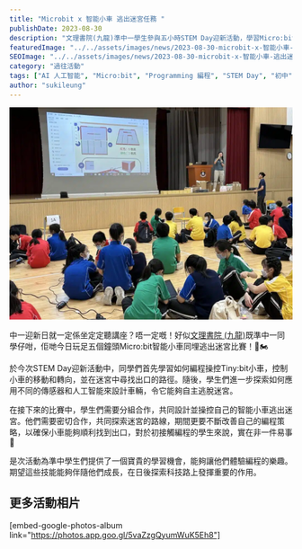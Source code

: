 ```yaml
---
title: "Microbit x 智能小車 逃出迷宮任務 "
publishDate: 2023-08-30
description: "文理書院(九龍)準中一學生參與五小時STEM Day迎新活動，學習Micro:bit智能小車編程和逃出迷宮比賽，體驗編程樂趣，培養團隊合作和問題解決能力。"
featuredImage: "../../assets/images/news/2023-08-30-microbit-x-智能小車-逃出迷宮任務/image1.jpeg"
SEOImage: "../../assets/images/news/2023-08-30-microbit-x-智能小車-逃出迷宮任務/image1.jpeg"
category: "過往活動"
tags: ["AI 人工智能", "Micro:bit", "Programming 編程", "STEM Day", "初中"]
author: "sukileung"
---
```


![](../../assets/images/news/2023-08-30-microbit-x-智能小車-逃出迷宮任務/image2.jpeg)

中一迎新日就一定係坐定定聽講座？唔一定嘅！好似[文理書院 (九龍)](https://www.klc.edu.hk/)既準中一同學仔咁，佢哋今日玩足五個鐘頭Micro:bit智能小車同埋逃出迷宮比賽！🛞🏍️

於今次STEM Day迎新活動中，同學們首先學習如何編程操控Tiny:bit小車，控制小車的移動和轉向，並在迷宮中尋找出口的路徑。隨後，學生們進一步探索如何應用不同的傳感器和人工智能來設計車輛，令它能夠自主逃脫迷宮。

在接下來的比賽中，學生們需要分組合作，共同設計並操控自己的智能小車逃出迷宮。他們需要密切合作，共同探索迷宮的路線，期間更要不斷改善自己的編程策略，以確保小車能夠順利找到出口，對於初接觸編程的學生來說，實在非一件易事👀

是次活動為準中學生們提供了一個寶貴的學習機會，能夠讓他們體驗編程的樂趣。期望這些技能能夠伴隨他們成長，在日後探索科技路上發揮重要的作用。

## 更多活動相片

[embed-google-photos-album link="https://photos.app.goo.gl/5vaZzgQyumWuK5Eh8"]
